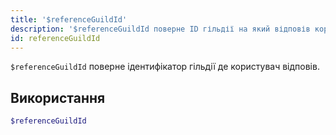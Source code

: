 ```yaml
---
title: '$referenceGuildId'
description: '$referenceGuildId поверне ID гільдії на який відповів користувач.'
id: referenceGuildId
---
```


`$referenceGuildId` поверне ідентифікатор гільдії де користувач відповів.

## Використання

```php
$referenceGuildId
```